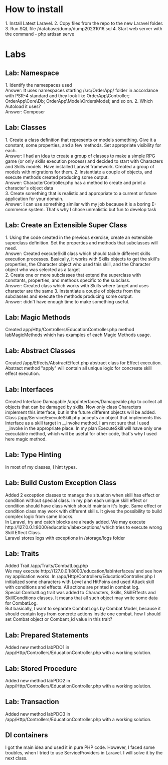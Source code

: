 <h1>How to install</h1>
1. Install Latest Laravel.
2. Copy files from the repo to the new Laravel folder.
3. Run SQL file /database/dump/dump20231016.sql
4. Start web server with the command - php artisan serve

<h1>Labs</h1>
<h2>Lab: Namespace</h2>
1. Identify the namespaces used<br/>
   Answer: It uses namespaces starting /src/OrderApp/ folder in accordance with PSR-4 standard and they look like
   OrderApp\Controller;
   OrderApp\Core\Db;
   OrderApp\Model\OrdersModel;
   and so on.
2. Which Autoload it uses?<br/>
   Answer: Composer
<h2>Lab: Classes</h2>
1. Create a class definition that represents or models something. Give it a constant, some properties, and a few methods. Set appropriate visibility for each.<br/>
   Answer: I had an idea to create a group of classes to make a simple RPG game (or only skills execution process) and decided to start with Characters and Skills models. Have installed Laravel framework. Created a group of models with migrations for them.
2. Instantiate a couple of objects, and execute methods created producing some output.<br/>
   Answer: CharacterController.php has a method to create and print a character's object data<br/>
3. Create something that is realistic and appropriate to a current or future application for your domain.<br/>
   Answer: I can use something similar with my job because it is a boring E-commerce system. That's why I chose unrealistic but fun to develop task
<h2>Lab: Create an Extensible Super Class</h2>
1. Using the code created in the previous exercise, create an extensible superclass definition. Set the properties and methods that subclasses will need.<br/>
Answer: Created executeSkill class which should tackle different skills execution processes. Basically, it works with Skills objects to get the skill's properties, the Character object who used this skill, and the Character object who was selected as a target<br/>
2. Create one or more subclasses that extend the superclass with constants, properties, and methods specific to the subclass.<br/>
Answer: Created class which works with Skills where target and uses character are the same
3. Instantiate a couple of objects from the subclasses and execute the methods producing some output.<br/>
Answer: didn't have enough time to make something useful.<br/>
   <h2>Lab: Magic Methods</h2>
Created app/Http/Controllers/EducationController.php method labMagicMethods which has examples of each Magic Methods usage.
   <h2>Lab: Abstract Classes</h2>
   Created /app/Effects/AbstractEffect.php abstract class for Effect execution. Abstract method "apply" will contain all unique logic for concreate skill effect execution.
   <h2>Lab: Interfaces</h2>
Created Interface Damagable /app/Interfaces/Damageable.php to collect all objects that can be damaged by skills. Now only class Characters implement this interface, but in the future different objects will be added.<br/>
Class /app/Service/ExecuteSkill.php accepts an object that implements this Interface as a skill target in __invoke method. I am not sure that I used __invoke in the appropriate place. In my plan ExecuteSkill will have only one executable method, which will be useful for other code, that's why I used here magic method.
   <h2>Lab: Type Hinting</h2>
In most of my classes, I hint types.
   <h2>Lab: Build Custom Exception Class</h2>
   Added 2 exception classes to manage the situation when skill has effect or condition without special class. In my plan each unique skill effect or condition should have class which should maintain it's logic.
Same effect or condition class may work with different skills. It gives the possibility to build complex logic from same blocks.<br/>
   In Laravel, try and catch blocks are already added. We may execute http://127.0.0.1:8000/education/labexceptions/ which tries to execute wrong Skill Effect Class.<br/>
Laravel stores logs with exceptions in /storage/logs folder<br/>
<h2>Lab: Traits</h2>
Added Trait /app/Traits/CombatLog.php<br/>
We may execute http://127.0.0.1:8000/education/labInterfaces/ and see how my application works. In /app/Http/Controllers/EducationController.php I initialized some characters with Level and HitPoins and used Attack skill with conditions and effects. All actions are printed in combat log.<br/>
Special CombatLog trait was added to Characters, Skills, SkillEffects and SkillConditions classes. It means that all such object may write some data for CombatLog.<br/>
But basically, I want to separate CombatLogs by Combat Model, because it should contain logs from concrete actions inside one combat. how I should set Combat object or Combant_id value in this trait?

<h2>Lab: Prepared Statements</h2>
Added new method labPDO1 in /app/Http/Controllers/EducationController.php with a working solution.
<h2>Lab: Stored Procedure</h2>
Added new method labPDO2 in /app/Http/Controllers/EducationController.php with a working solution.
<h2>Lab: Transaction</h2>
Added new method labPDO3 in /app/Http/Controllers/EducationController.php with a working solution.
<h2>DI containers</h2>
I got the main idea and used it in pure PHP code. However, I faced some troubles, when I tried to use ServiceProviders in Laravel. I will solve it by the next class.

